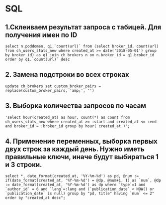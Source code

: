 # SQL
## 1.Склеиваем результат запроса с табицей. Для получения имен по ID
```select n.poddomen, q1.`count(url)` from (select broker_id, count(url) from ch_users_stats_new where created_at >= date('2018-05-01') group by broker_id) as q1 join ch_brokers n on n.broker_id = q1.broker_id order by q1.`count(url)` desc```

## 2. Замена подстроки во всех строках
```update ch_brokers set custom_broker_pairs = replace(custom_broker_pairs, 'amp;', '')```

## 3. Выборка количества запросов по часам
```'select hour(created_at) as hour, count(*) as count from ch_users_stats_new where created_at >= :start and created_at <= :end and broker_id = :broker_id group by hour( created_at )';```

## 4. Применение переменных, выборка первых двух строк за каждый день. Нужно иметь правильные ключи, иначе будут выбираться 1 и 3 строки.
```select *, date_format(created_at, '%Y-%m-%d') as pd, @num := if(date_format(created_at, '%Y-%m-%d') = @dp, @num+1, 1) as `num`, @dp := date_format(created_at, '%Y-%m-%d') as dp where `type`=1 and `author_id` = 6 and `lang`=:lang and (`publication_date` < NOW() or `publication_date` is null) group by "pd, title" having `num` <= 2" order by "created_at desc";```
